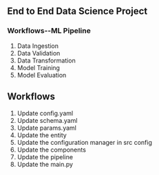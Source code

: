 ## End to End Data Science Project

### Workflows--ML Pipeline

1. Data Ingestion
2. Data Validation
3. Data Transformation
4. Model Training
5. Model Evaluation


## Workflows

1. Update config.yaml
2. Update schema.yaml
3. Update params.yaml
4. Update the entity
5. Update the configuration manager in src config
6. Update the components
7. Update the pipeline
8. Update the main.py